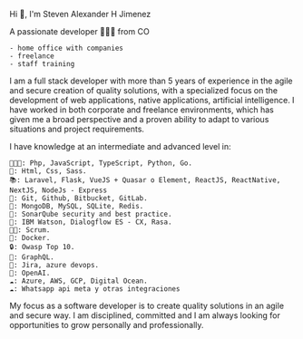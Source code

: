 

Hi 👋, I'm Steven Alexander H Jimenez

A passionate developer 👨🏻‍💻 from CO 

    - home office with companies
    - freelance
    - staff training 
    
I am a full stack developer with more than 5 years of experience in the agile and secure creation of quality solutions, with a specialized focus on the development of web applications, native applications, artificial intelligence. I have worked in both corporate and freelance environments, which has given me a broad perspective and a proven ability to adapt to various situations and project requirements.

I have knowledge at an intermediate and advanced level in:

    👨🏻‍💻: Php, JavaScript, TypeScript, Python, Go.
    🔖: Html, Css, Sass.
    📚: Laravel, Flask, VueJS + Quasar o Element, ReactJS, ReactNative, NextJS, NodeJs - Express
    🧰: Git, Github, Bitbucket, GitLab.
    💾: MongoDB, MySQL, SQLite, Redis.
    🥷: SonarQube security and best practice.
    🤖: IBM Watson, Dialogflow ES - CX, Rasa.
    👨‍🏫: Scrum.
    🫙: Docker.
    🔒: Owasp Top 10.
    💁: GraphQL.
    🧰: Jira, azure devops.
    🤖: OpenAI.
    ☁: Azure, AWS, GCP, Digital Ocean.
    ☁: Whatsapp api meta y otras integraciones

My focus as a software developer is to create quality solutions in an agile and secure way. I am disciplined, committed and I am always looking for opportunities to grow personally and professionally.
